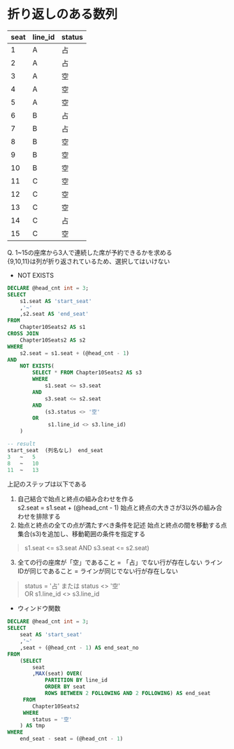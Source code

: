 # 折り返しのある数列
|seat|line_id|status|
|:----|:----|:----|
|1|A|占|
|2|A|占|
|3|A|空|
|4|A|空|
|5|A|空|
|6|B|占|
|7|B|占|
|8|B|空|
|9|B|空|
|10|B|空|
|11|C|空|
|12|C|空|
|13|C|空|
|14|C|占|
|15|C|空|

Q. 1~15の座席から3人で連続した席が予約できるかを求める  
{9,10,11}は列が折り返されているため、選択してはいけない  
- NOT EXISTS
``` sql
DECLARE @head_cnt int = 3;
SELECT
	s1.seat AS 'start_seat'
	,'~'
	,s2.seat AS 'end_seat'
FROM
	Chapter10Seats2 AS s1
CROSS JOIN
	Chapter10Seats2 AS s2
WHERE
	s2.seat = s1.seat + (@head_cnt - 1)
AND
	NOT EXISTS(
		SELECT * FROM Chapter10Seats2 AS s3
		WHERE
			s1.seat <= s3.seat
		AND
			s3.seat <= s2.seat
		AND
			(s3.status <> '空'
		OR
			 s1.line_id <> s3.line_id)
	)

-- result
start_seat	(列名なし)	end_seat
3	~	5
8	~	10
11	~	13
```
上記のステップは以下である
1. 自己結合で始点と終点の組み合わせを作る  
s2.seat = s1.seat + (@head_cnt - 1)
始点と終点の大きさが3以外の組み合わせを排除する
2. 始点と終点の全ての点が満たすべき条件を記述
始点と終点の間を移動する点集合(s3)を追加し、移動範囲の条件を指定する  
> s1.seat <= s3.seat AND s3.seat <= s2.seat)
3. 全ての行の座席が「空」であること = 「占」でない行が存在しない
ラインIDが同じであること = ラインが同じでない行が存在しない
> status = '占' または status <> '空'  
> OR s1.line_id <> s3.line_id

- ウィンドウ関数
``` sql
DECLARE @head_cnt int = 3;
SELECT
	seat AS 'start_seat'
	,'~'
	,seat + (@head_cnt - 1) AS end_seat_no
FROM
	(SELECT
		seat
		,MAX(seat) OVER(
			PARTITION BY line_id
			ORDER BY seat
			ROWS BETWEEN 2 FOLLOWING AND 2 FOLLOWING) AS end_seat
	 FROM
		Chapter10Seats2
	 WHERE
		status = '空'
	) AS tmp
WHERE
	end_seat - seat = (@head_cnt - 1)
```
